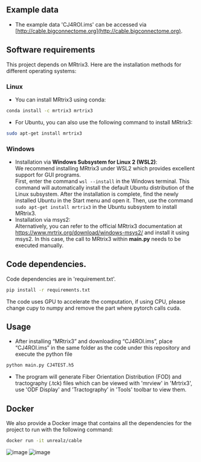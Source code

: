 ## Example data 
* The example data 'CJ4ROI.ims' can be accessed via [http://cable.bigconnectome.org](http://cable.bigconnectome.org).
## Software requirements
This project depends on MRtrix3. Here are the installation methods for different operating systems:
### Linux
* You can install MRtrix3 using conda:
```sh
conda install -c mrtrix3 mrtrix3
```
* For Ubuntu, you can also use the following command to install MRtrix3:
```sh
sudo apt-get install mrtrix3
```
### Windows
* Installation via **Windows Subsystem for Linux 2 (WSL2)**:\
We recommend installing MRtrix3 under WSL2 which provides excellent support for GUI programs.\
First, enter the command ```wsl --install``` in the Windows terminal. This command will automatically install the default Ubuntu distribution of the Linux subsystem. After the installation is complete, find the newly installed Ubuntu in the Start menu and open it.
Then, use the command ```sudo apt-get install mrtrix3``` in the Ubuntu subsystem to install MRtrix3.
* Installation via msys2:\
Alternatively, you can refer to the official MRtrix3 documentation at https://www.mrtrix.org/download/windows-msys2/ and install it using msys2. In this case, the call to MRtrix3 within **main.py** needs to be executed manually.
## Code dependencies.  
Code dependencies are in 'requirement.txt'.  
```sh
pip install -r requirements.txt
```
The code uses GPU to accelerate the computation, if using CPU, please change cupy to numpy and remove the part where pytorch calls cuda.

## Usage
* After installing “MRtrix3” and downloading “CJ4ROI.ims”, place “CJ4ROI.ims” in the same folder as the code under this repository and execute the python file

```sh
python main.py CJ4TEST.h5
```
* The program will generate Fiber Orientation Distribution (FOD) and tractography (.tck) files which can be viewed with 'mrview' in 'Mrtrix3', use 'ODF Display' and 'Tractography' in 'Tools' toolbar to view them.
## Docker
We also provide a Docker image that contains all the dependencies for the project to run with the following command:
```sh
docker run -it unrealz/cable
```
![image ](https://github.com/Euyz/CABLE/assets/33593212/e1d11bad-6171-4077-97b4-680b15ebdd21)
![image](https://github.com/Euyz/CABLE/assets/33593212/76fca208-a825-4109-bf2c-1382c2fbb889)

